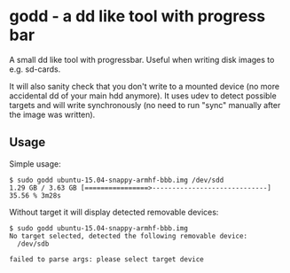 # godd - a dd like tool with progress bar

A small dd like tool with progressbar. Useful when writing disk images to 
e.g. sd-cards.

It will also sanity check that you don't write to a mounted device
(no more accidental dd of your main hdd anymore). It uses udev to
detect possible targets and will write synchronously (no need to run
"sync" manually after the image was written).

## Usage

Simple usage:
```
$ sudo godd ubuntu-15.04-snappy-armhf-bbb.img /dev/sdd
1.29 GB / 3.63 GB [================>-----------------------------] 35.56 % 3m28s
```

Without target it will display detected removable devices:
```
$ sudo godd ubuntu-15.04-snappy-armhf-bbb.img
No target selected, detected the following removable device:
  /dev/sdb

failed to parse args: please select target device
```
